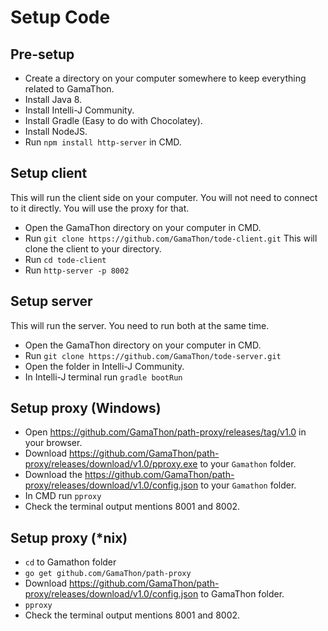 # Setup Code

## Pre-setup
- Create a directory on your computer somewhere to keep everything related to GamaThon.
- Install Java 8.
- Install Intelli-J Community.
- Install Gradle (Easy to do with Chocolatey).
- Install NodeJS.
- Run `npm install http-server` in CMD.


## Setup client
This will run the client side on your computer. You will not need to connect to it directly. You will use the proxy for that.
- Open the GamaThon directory on your computer in CMD.
- Run `git clone https://github.com/GamaThon/tode-client.git` This will clone the client to your directory.
- Run `cd tode-client`
- Run `http-server -p 8002`


## Setup server
This will run the server. You need to run both at the same time.
- Open the GamaThon directory on your computer in CMD.
- Run `git clone https://github.com/GamaThon/tode-server.git`
- Open the folder in Intelli-J Community.
- In Intelli-J terminal run `gradle bootRun`

## Setup proxy (Windows)
- Open https://github.com/GamaThon/path-proxy/releases/tag/v1.0 in your browser.
- Download https://github.com/GamaThon/path-proxy/releases/download/v1.0/pproxy.exe to your `Gamathon` folder.
- Download the https://github.com/GamaThon/path-proxy/releases/download/v1.0/config.json to your `Gamathon` folder.
- In CMD run `pproxy`
- Check the terminal output mentions 8001 and 8002.

## Setup proxy (*nix)
- `cd` to Gamathon folder
- `go get github.com/GamaThon/path-proxy`
- Download https://github.com/GamaThon/path-proxy/releases/download/v1.0/config.json to GamaThon folder.
- `pproxy`
- Check the terminal output mentions 8001 and 8002.
